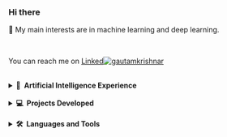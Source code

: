 ### Hi there

🌱 My main interests are in machine learning and deep learning.

 <br />

You can reach me on [Linked](https://www.linkedin.com/in/mohib-akoum-226411200/)<a href="https://www.linkedin.com/in/mohib-akoum-226411200/" target="blank"><img src="https://raw.githubusercontent.com/rahuldkjain/github-profile-readme-generator/master/src/images/icons/Social/linked-in-alt.svg" alt="gautamkrishnar" height="15" width="15" /></a>

 <br />

<details>
   <summary><b>🤖&nbsp;&nbsp;Artificial&nbsp;Intelligence&nbsp;Experience</b></summary>
<!-- EXPERIENCE-LIST:START -->
 
- Dimensionality Reduction
- Search Algorithms
- Neural Networks
- Classification
- Reinforcement
- Clustering
- Regression
- NLP
 
<!-- EXPERIENCE-LIST:END -->
</details>

 <br />
 
 <details>
   <summary><b>💻&nbsp;&nbsp;Projects&nbsp;Developed</b></summary>
 <!-- PROJECTS-LIST:START -->
 
- [Lifestyle App To Facilitate Everyday Tasks](https://drive.google.com/file/d/1j8yN8HW-xrE2MfBpt8LRP4-efW08d7KG/view?usp=sharing), [Repository](https://github.com/mohibfd/MyApp)
- [Emotional Intelligence Feedback Platform](https://johari360.com/), [Private Repository](https://stgit.dcs.gla.ac.uk/tp3-2020-SE01/se01-main)
- [Website for Independent Perfumer](https://www.nourakoumparfumeur.com/), [Repository](https://github.com/mohibfd/WebsiteForNour)
- [Yahtzee (Dice Game)](https://www.nourakoumparfumeur.com/), [Repository](https://github.com/mohibfd/Yahtzee)
<!-- PROJECTS-LIST:END -->
</details>

 <br />

<details>
  <summary><b>🛠️&nbsp;&nbsp;Languages&nbsp;and&nbsp;Tools</b></summary>
  <br/>
  <p align="left"> <a href="https://www.python.org" target="_blank"> <img src="https://raw.githubusercontent.com/devicons/devicon/master/icons/python/python-original.svg" alt="python" width="40" height="40"/> </a> <a href="https://www.cprogramming.com/" target="_blank"> <img src="https://raw.githubusercontent.com/devicons/devicon/master/icons/c/c-original.svg" alt="c" width="40" height="40"/> <a href="https://www.w3schools.com/cpp/" target="_blank"> <img src="https://raw.githubusercontent.com/devicons/devicon/master/icons/cplusplus/cplusplus-original.svg" alt="cplusplus" width="40" height="40"/> </a> <a href="https://www.w3schools.com/css/" target="_blank"> <img src="https://raw.githubusercontent.com/devicons/devicon/master/icons/css3/css3-original-wordmark.svg" alt="css3" width="40" height="40"/> </a> <a href="https://flask.palletsprojects.com/" target="_blank"> <img src="https://www.vectorlogo.zone/logos/pocoo_flask/pocoo_flask-icon.svg" alt="flask" width="40" height="40"/> </a> <a href="https://www.w3.org/html/" target="_blank"> <img src="https://raw.githubusercontent.com/devicons/devicon/master/icons/html5/html5-original-wordmark.svg" alt="html5" width="40" height="40"/> </a> <a href="https://developer.mozilla.org/en-US/docs/Web/JavaScript" target="_blank"> <img src="https://raw.githubusercontent.com/devicons/devicon/master/icons/javascript/javascript-original.svg" alt="javascript" width="40" height="40"/> </a> <a href="https://www.linux.org/" target="_blank"> <img src="https://raw.githubusercontent.com/devicons/devicon/master/icons/linux/linux-original.svg" alt="linux" width="40" height="40"/> </a>  <a href="https://www.mongodb.com/" target="_blank"> <img src="https://raw.githubusercontent.com/devicons/devicon/master/icons/mongodb/mongodb-original-wordmark.svg" alt="mongodb" width="40" height="40"/> </a> <a href="https://www.mysql.com/" target="_blank"> <img src="https://raw.githubusercontent.com/devicons/devicon/master/icons/mysql/mysql-original-wordmark.svg" alt="mysql" width="40" height="40"/> </a> <a href="https://www.postgresql.org" target="_blank"> <img src="https://raw.githubusercontent.com/devicons/devicon/master/icons/postgresql/postgresql-original-wordmark.svg" alt="postgresql" width="40" height="40"/> </a <a href="https://reactjs.org/" target="_blank"> <img src="https://raw.githubusercontent.com/devicons/devicon/master/icons/react/react-original-wordmark.svg" alt="react" width="40" height="40"/> <a href="https://www.java.com/en/" target="_blank"> <img src="https://raw.githubusercontent.com/devicons/devicon/master/icons/java/java-original-wordmark.svg" alt="java" width="40" height="40"/> <a href="https://www.djangoproject.com/" target="_blank"> <img src="https://raw.githubusercontent.com/devicons/devicon/master/icons/django/django-original.svg" alt="django" width="40" height="40"/> <a href="https://developer.android.com/" target="_blank"> <img src="https://raw.githubusercontent.com/devicons/devicon/master/icons/android/android-original.svg" alt="android" width="40" height="40"/> <a href="https://www.tensorflow.org/" target="_blank"> <img src="https://raw.githubusercontent.com/devicons/devicon/master/icons/tensorflow/tensorflow-original.svg" alt="tensorflow" width="40" height="40"/> <a href="https://pytorch.org/" target="_blank"> <img src="https://www.vectorlogo.zone/logos/pytorch/pytorch-icon.svg" alt="pytorch" width="40" height="40"/> <a href="https://www.numpy.org/" target="_blank"> <img src="https://raw.githubusercontent.com/devicons/devicon/master/icons/numpy/numpy-original.svg" alt="numpy" width="40" height="40"/> <a href="https://pandas.pydata.org/" target="_blank"> <img src="https://raw.githubusercontent.com/devicons/devicon/master/icons/pandas/pandas-original-wordmark.svg" alt="pandas" width="40" height="40"/> <a href="https://jupyter.org/" target="_blank"> <img src="https://raw.githubusercontent.com/devicons/devicon/master/icons/jupyter/jupyter-original-wordmark.svg" alt="jupyter" width="40" height="40"/>     <a target="_blank" href="https://colab.research.google.com/"><img src="https://www.tensorflow.org/images/colab_logo_32px.png" alt="colab"/>

<!-- </details>https://www.vectorlogo.zone/logos/numpy/numpy-ar21.svg -->
   
   

 
